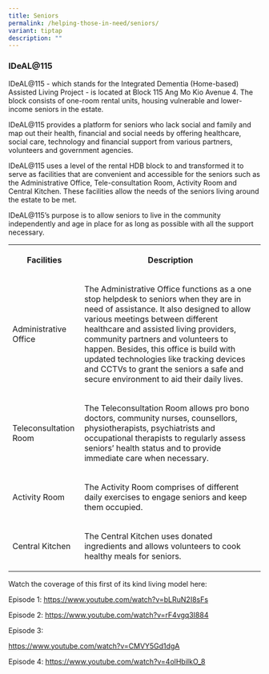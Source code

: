 ```yaml
---
title: Seniors
permalink: /helping-those-in-need/seniors/
variant: tiptap
description: ""
---
```

<h3><strong>IDeAL@115</strong></h3><p>IDeAL@115 - which stands for the Integrated Dementia (Home-based) Assisted Living Project - is located at Block 115 Ang Mo Kio Avenue 4. The block consists of one-room rental units, housing vulnerable and lower-income seniors in the estate. </p><p>IDeAL@115 provides a platform for seniors who lack social and family and map out their health, financial and social needs by offering healthcare, social care, technology and financial support from various partners, volunteers and government agencies. </p><p>IDeAL@115 uses a level of the rental HDB block to and transformed it to serve as facilities that are convenient and accessible for the seniors such as the Administrative Office, Tele-consultation Room, Activity Room and Central Kitchen. These facilities allow the needs of the seniors living around the estate to be met. </p><p>IDeAL@115’s purpose is to allow seniors to live in the community independently and age in place for as long as possible with all the support necessary.</p><table><tbody><tr><th rowspan="1" colspan="1"><p>Facilities</p></th><th rowspan="1" colspan="1"><p>Description</p></th></tr><tr><td rowspan="1" colspan="1"><p>Administrative Office</p></td><td rowspan="1" colspan="1"><p>The Administrative Office functions as a one stop helpdesk to seniors when they are in need of assistance. It also designed to allow various meetings between different healthcare and assisted living providers, community partners and volunteers to happen. Besides, this office is build with updated technologies like tracking devices and CCTVs to grant the seniors a safe and secure environment to aid their daily lives.</p></td></tr><tr><td rowspan="1" colspan="1"><p>Teleconsultation Room</p></td><td rowspan="1" colspan="1"><p>The Teleconsultation Room allows pro bono doctors, community nurses, counsellors, physiotherapists, psychiatrists and occupational therapists to regularly assess seniors’ health status and to provide immediate care when necessary.</p></td></tr><tr><td rowspan="1" colspan="1"><p>Activity Room</p></td><td rowspan="1" colspan="1"><p>The Activity Room comprises of different daily exercises to engage seniors and keep them occupied.</p></td></tr><tr><td rowspan="1" colspan="1"><p>Central Kitchen</p></td><td rowspan="1" colspan="1"><p>The Central Kitchen uses donated ingredients and allows volunteers to cook healthy meals for seniors.</p></td></tr></tbody></table><p>Watch the coverage of this first of its kind living model here: </p><p>Episode 1: <a href="https://www.youtube.com/watch?v=bLRuN2I8sFs" rel="noopener noreferrer nofollow" target="_blank"><u>https://www.youtube.com/watch?v=bLRuN2I8sFs</u></a></p><p>Episode 2: <a href="https://www.youtube.com/watch?v=bLRuN2I8sFs" rel="noopener noreferrer nofollow" target="_blank"><u>https://www.youtube.com/watch?v=rF4vgq3I884</u></a></p><p>Episode 3:&nbsp;</p><p><a href="https://www.youtube.com/watch?v=bLRuN2I8sFs" rel="noopener noreferrer nofollow" target="_blank"><u>https://www.youtube.com/watch?v=CMVY5Gd1dgA</u></a></p><p>Episode 4: <a href="https://www.youtube.com/watch?v=4olHbiIkO_8" rel="noopener noreferrer nofollow" target="_blank"><u>https://www.youtube.com/watch?v=4olHbiIkO_8</u></a><br></p><p></p>